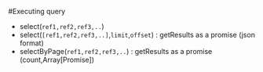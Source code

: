 #Executing query


- select(`ref1,ref2,ref3,..`)
- select(`[ref1,ref2,ref3,..]`,`limit`,`offset`) : getResults as a promise (json format)
- selectByPage(`ref1,ref2,ref3,..`) : getResults as a promise (count,Array[Promise])
